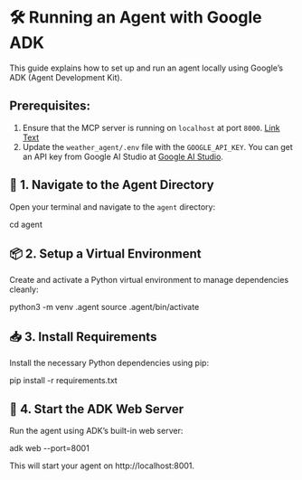 # 🛠️ Running an Agent with Google ADK

This guide explains how to set up and run an agent locally using Google’s ADK (Agent Development Kit).

## Prerequisites:
1. Ensure that the MCP server is running on `localhost` at port `8000`. [Link Text](../mcp/readme.md)
2. Update the `weather_agent/.env` file with the `GOOGLE_API_KEY`. You can get an API key from Google AI Studio at [Google AI Studio](https://aistudio.google.com/apikey).

## 📂 1. Navigate to the Agent Directory

Open your terminal and navigate to the `agent` directory:

cd agent

## 📦 2. Setup a Virtual Environment
Create and activate a Python virtual environment to manage dependencies cleanly:

python3 -m venv .agent
source .agent/bin/activate

## 📥 3. Install Requirements
Install the necessary Python dependencies using pip:

pip install -r requirements.txt

## 🚀 4. Start the ADK Web Server
Run the agent using ADK’s built-in web server:

adk web --port=8001

This will start your agent on http://localhost:8001.